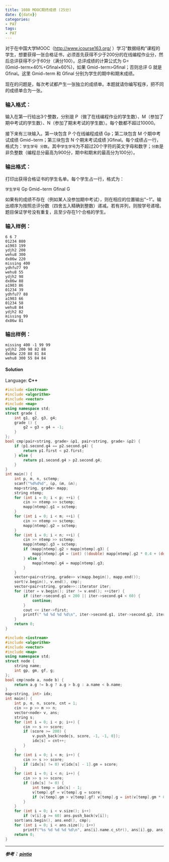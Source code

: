 ```yaml
---
title: 1080 MOOC期终成绩 (25分)
date: {{date}}
categories:
- PAT
tags:
- PAT
---
```

对于在中国大学MOOC（<http://www.icourse163.org/>
）学习“数据结构”课程的学生，想要获得一张合格证书，必须首先获得不少于200分的在线编程作业分，然后总评获得不少于60分（满分100）。总评成绩的计算公式为
G=(Gmid−term×40%+Gfinal×60%)，如果 Gmid−term>Gfinal​​；否则总评 G 就是 G​final​​。这里 G​mid−term​​ 和 G​final​​ 分别为学生的期中和期末成绩。

现在的问题是，每次考试都产生一张独立的成绩单。本题就请你编写程序，把不同的成绩单合为一张。

### 输入格式：

输入在第一行给出3个整数，分别是 P（做了在线编程作业的学生数）、M（参加了期中考试的学生数）、N（参加了期末考试的学生数）。每个数都不超过10000。

接下来有三块输入。第一块包含 P 个在线编程成绩 G​p​​；第二块包含 M 个期中考试成绩 G​mid−term​​；第三块包含 N 个期末考试成绩 }G​final​​。每个成绩占一行，格式为：`学生学号
分数`。其中`学生学号`为不超过20个字符的英文字母和数字；`分数`是非负整数（编程总分最高为900分，期中和期末的最高分为100分）。

### 输出格式：

打印出获得合格证书的学生名单。每个学生占一行，格式为：

`学生学号` Gp​​ Gmid−term​​ Gfinal G

如果有的成绩不存在（例如某人没参加期中考试），则在相应的位置输出“−1”。输出顺序为按照总评分数（四舍五入精确到整数）递减。若有并列，则按学号递增。题目保证学号没有重复，且至少存在1个合格的学生。

### 输入样例：

    
    
    6 6 7
    01234 880
    a1903 199
    ydjh2 200
    wehu8 300
    dx86w 220
    missing 400
    ydhfu77 99
    wehu8 55
    ydjh2 98
    dx86w 88
    a1903 86
    01234 39
    ydhfu77 88
    a1903 66
    01234 58
    wehu8 84
    ydjh2 82
    missing 99
    dx86w 81
    

### 输出样例：

    
    
    missing 400 -1 99 99
    ydjh2 200 98 82 88
    dx86w 220 88 81 84
    wehu8 300 55 84 84
    

#### Solution

Language: **C++**
```C++
#include <iostream>
#include <algorithm>
#include <vector>
#include <map>
using namespace std;
struct grade {
	int g1, g2, g3, g4;
    grade () {
        g2 = g3 = g4 = -1;
    }
};
bool cmp(pair<string, grade> &p1, pair<string, grade> &p2) {
	if (p1.second.g4 == p2.second.g4) {
		return p1.first < p2.first;
	} else {
		return p1.second.g4 > p2.second.g4;
	}
}
int main() {
    int p, m, n, sctemp;
    scanf("%d%d%d", &p, &m, &n);
    map<string, grade> mapp;
    string ntemp;
    for (int i = 0; i < p; ++i) {
        cin >> ntemp >> sctemp;
        mapp[ntemp].g1 = sctemp;
    }
    for (int i = 0; i < m; ++i) {
        cin >> ntemp >> sctemp;
        mapp[ntemp].g2 = sctemp;
    }
    for (int i = 0; i < n; ++i) {
        cin >> ntemp >> sctemp;
        mapp[ntemp].g3 = sctemp;
        if (mapp[ntemp].g2 > mapp[ntemp].g3) {
            mapp[ntemp].g4 = (int) ((double) mapp[ntemp].g2 * 0.4 + (double) mapp[ntemp].g3 * 0.6 + 0.5);
        } else {
            mapp[ntemp].g4 = mapp[ntemp].g3;
        }
    }
    vector<pair<string, grade>> v(mapp.begin(), mapp.end());
    sort(v.begin(), v.end(), cmp);
    vector<pair<string, grade>>::iterator iter;
    for (iter = v.begin(); iter != v.end(); ++iter) {
    	if (iter->second.g1 < 200 || iter->second.g4 < 60) {
    		continue;
		}
        cout << iter->first;
        printf(" %d %d %d %d\n", iter->second.g1, iter->second.g2, iter->second.g3, iter->second.g4);
    }
    return 0;
}
```
```c++
#include <iostream>
#include <algorithm>
#include <vector>
#include <map>
using namespace std;
struct node {
    string name;
    int gp, gm, gf, g;
};
bool cmp(node a, node b) {
    return a.g != b.g ? a.g > b.g : a.name < b.name;
}
map<string, int> idx;
int main() {
    int p, m, n, score, cnt = 1;
    cin >> p >> m >> n;
    vector<node> v, ans;
    string s;
    for (int i = 0; i < p; i++) {
        cin >> s >> score;
        if (score >= 200) {
            v.push_back(node{s, score, -1, -1, 0});
            idx[s] = cnt++;
        }
    }
    for (int i = 0; i < m; i++) {
        cin >> s >> score;
        if (idx[s] != 0) v[idx[s] - 1].gm = score;
    }
    for (int i = 0; i < n; i++) {
        cin >> s >> score;
        if (idx[s] != 0) {
            int temp = idx[s] - 1;
            v[temp].gf = v[temp].g = score;
            if (v[temp].gm > v[temp].gf) v[temp].g = int(v[temp].gm * 0.4 + v[temp].gf * 0.6 + 0.5);
        }
    }
    for (int i = 0; i < v.size(); i++)
        if (v[i].g >= 60) ans.push_back(v[i]);
    sort(ans.begin(), ans.end(), cmp);
    for (int i = 0; i < ans.size(); i++)
        printf("%s %d %d %d %d\n", ans[i].name.c_str(), ans[i].gp, ans[i].gm, ans[i].gf, ans[i].g);
    return 0;
}
```
---
***参考：
[pintia](https://pintia.cn/problem-sets/994805260223102976/problems/994805261493977088)***
